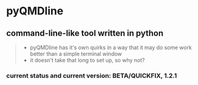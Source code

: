 # pyQMDline
## command-line-like tool written in python

> * pyQMDline has it's own quirks in a way that it may do some work better than a simple terminal window
> * it doesn't take that long to set up, so why not?

### current status and current version: BETA/QUICKFIX, 1.2.1

